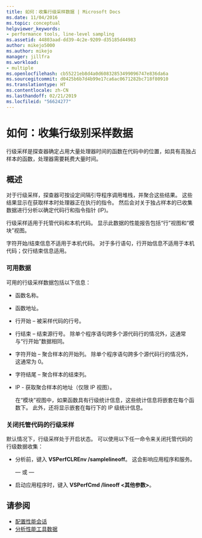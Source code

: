 ```yaml
---
title: 如何：收集行级采样数据 | Microsoft Docs
ms.date: 11/04/2016
ms.topic: conceptual
helpviewer_keywords:
- performance tools, line-level sampling
ms.assetid: 44803aad-dd39-4c2e-9209-d35185d44983
author: mikejo5000
ms.author: mikejo
manager: jillfra
ms.workload:
- multiple
ms.openlocfilehash: cb55221eb8d4a0d60832853499096747e836da6a
ms.sourcegitcommit: d0425b6b7d4b99e17ca6ac0671282bc718f80910
ms.translationtype: HT
ms.contentlocale: zh-CN
ms.lasthandoff: 02/21/2019
ms.locfileid: "56624277"
---
```

# <a name="how-to-collect-line-level-sampling-data"></a>如何：收集行级别采样数据
行级采样是探查器确定占用大量处理器时间的函数在代码中的位置，如具有高独占样本的函数，处理器需要耗费大量时间。

## <a name="overview"></a>概述
 对于行级采样，探查器可按设定间隔引导程序调用堆栈，并聚合这些结果。 这些结果显示在获取样本时处理器正在执行的指令。 然后会对关于独占样本的已收集数据进行分析以确定代码行和指令指针 (IP)。

 行级采样适用于托管代码和本机代码。 显示此数据的性能报告包括“行”视图和“模块”视图。

 字符开始/结束信息不适用于本机代码。 对于多行语句，行开始信息不适用于本机代码；仅行结束信息适用。

### <a name="available-data"></a>可用数据
 可用的行级采样数据包括以下信息：

- 函数名称。

- 函数地址。

- 行开始 – 被采样代码的行号。

- 行结束 – 结束源行号。 除单个程序语句跨多个源代码行的情况外，这通常与“行开始”数据相同。

- 字符开始 – 聚合样本的开始列。 除单个程序语句跨多个源代码行的情况外，这通常为 0。

- 字符结尾 – 聚合样本的结束列。

- IP - 获取聚合样本的地址（仅限 IP 视图）。

  在“模块”视图中，如果函数具有行级统计信息，这些统计信息将嵌套在每个函数下。 此外，还将显示嵌套在每行下的 IP 级统计信息。

### <a name="turn-off-line-level-sampling-for-managed-code"></a>关闭托管代码的行级采样
 默认情况下，行级采样处于开启状态。 可以使用以下任一命令来关闭托管代码的行级数据收集：

-   分析前，键入 **VSPerfCLREnv /samplelineoff**。 这会影响应用程序和服务。

     — 或 —

-   启动应用程序时，键入 **VSPerfCmd /lineoff \<其他参数>**。

## <a name="see-also"></a>请参阅
- [配置性能会话](../profiling/configuring-performance-sessions.md)
- [分析性能工具数据](../profiling/analyzing-performance-tools-data.md)